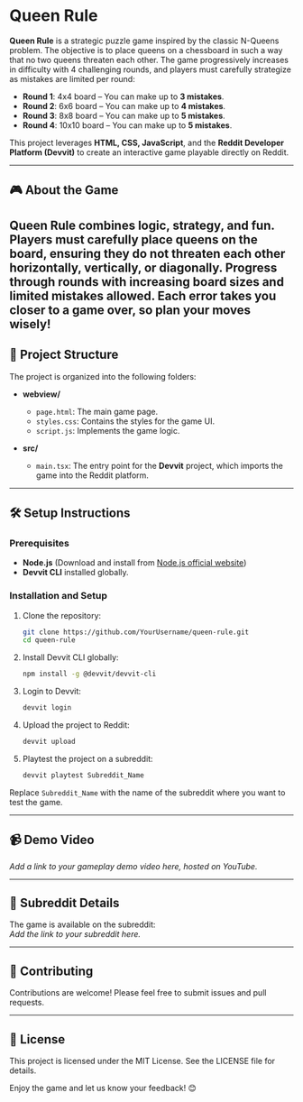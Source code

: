 # Queen Rule  

**Queen Rule** is a strategic puzzle game inspired by the classic N-Queens problem. The objective is to place queens on a chessboard in such a way that no two queens threaten each other. The game progressively increases in difficulty with 4 challenging rounds, and players must carefully strategize as mistakes are limited per round:  

- **Round 1**: 4x4 board – You can make up to **3 mistakes**.  
- **Round 2**: 6x6 board – You can make up to **4 mistakes**.  
- **Round 3**: 8x8 board – You can make up to **5 mistakes**.  
- **Round 4**: 10x10 board – You can make up to **5 mistakes**.  

This project leverages **HTML, CSS, JavaScript**, and the **Reddit Developer Platform (Devvit)** to create an interactive game playable directly on Reddit.  

---

## 🎮 About the Game  
**Queen Rule** combines logic, strategy, and fun. Players must carefully place queens on the board, ensuring they do not threaten each other horizontally, vertically, or diagonally. Progress through rounds with increasing board sizes and limited mistakes allowed. Each error takes you closer to a game over, so plan your moves wisely!  
---

## 🚀 Project Structure  
The project is organized into the following folders:  

- **webview/**  
  - `page.html`: The main game page.  
  - `styles.css`: Contains the styles for the game UI.  
  - `script.js`: Implements the game logic.  

- **src/**  
  - `main.tsx`: The entry point for the **Devvit** project, which imports the game into the Reddit platform.  

---

## 🛠️ Setup Instructions  

### Prerequisites  
- **Node.js** (Download and install from [Node.js official website](https://nodejs.org))  
- **Devvit CLI** installed globally.  

### Installation and Setup  
1. Clone the repository:  
   ```bash  
   git clone https://github.com/YourUsername/queen-rule.git  
   cd queen-rule  
   ```  

2. Install Devvit CLI globally:  
   ```bash  
   npm install -g @devvit/devvit-cli  
   ```  

3. Login to Devvit:  
   ```bash  
   devvit login  
   ```  

4. Upload the project to Reddit:  
   ```bash  
   devvit upload  
   ```  

5. Playtest the project on a subreddit:  
   ```bash  
   devvit playtest Subreddit_Name  
   ```  

Replace `Subreddit_Name` with the name of the subreddit where you want to test the game.  

---

## 📹 Demo Video  
*Add a link to your gameplay demo video here, hosted on YouTube.*  

---

## 📢 Subreddit Details  
The game is available on the subreddit:  
*Add the link to your subreddit here.*  

---

## 🤝 Contributing  
Contributions are welcome! Please feel free to submit issues and pull requests.  

---

## 📄 License  
This project is licensed under the MIT License. See the LICENSE file for details.  

Enjoy the game and let us know your feedback! 😊  